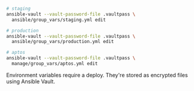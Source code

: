 ```sh
# staging
ansible-vault --vault-password-file .vaultpass \
  ansible/group_vars/staging.yml edit

# production
ansible-vault --vault-password-file .vaultpass \
  ansible/group_vars/production.yml edit

# aptos
ansible-vault --vault-password-file .vaultpass \
  manage/group_vars/aptos.yml edit
```

Environment variables require a deploy. They're stored as encrypted files using Ansible Vault.

